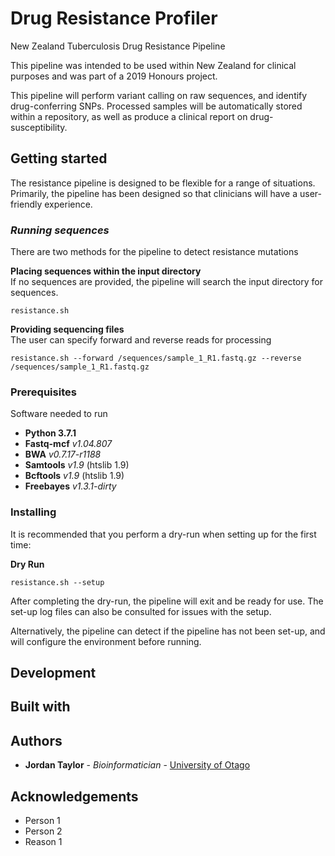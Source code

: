 # Drug Resistance Profiler
New Zealand Tuberculosis Drug Resistance Pipeline

This pipeline was intended to be used within New Zealand for clinical purposes and was part of a 2019 Honours project.

This pipeline will perform variant calling on raw sequences, and identify drug-conferring SNPs. Processed samples will be automatically stored within a repository, as well as produce a clinical report on drug-susceptibility.

## Getting started
The resistance pipeline is designed to be flexible for a range of situations. Primarily, the pipeline has been designed so that clinicians will have a user-friendly experience.

### ***Running sequences***
There are two methods for the pipeline to detect resistance mutations

**Placing sequences within the input directory**\
If no sequences are provided, the pipeline will search the input directory for sequences.
```
resistance.sh
```
**Providing sequencing files**\
The user can specify forward and reverse reads for processing
```
resistance.sh --forward /sequences/sample_1_R1.fastq.gz --reverse /sequences/sample_1_R1.fastq.gz
```

### Prerequisites

Software needed to run
* **Python 3.7.1**
* **Fastq-mcf** *v1.04.807*
* **BWA** *v0.7.17-r1188*
* **Samtools** *v1.9* (htslib 1.9)
* **Bcftools** *v1.9* (htslib 1.9)
* **Freebayes** *v1.3.1-dirty*

### Installing

It is recommended that you perform a dry-run when setting up for the first time:

**Dry Run**
```
resistance.sh --setup
```
After completing the dry-run, the pipeline will exit and be ready for use. The set-up log files can also be consulted for issues with the setup.

Alternatively, the pipeline can detect if the pipeline has not been set-up, and will configure the environment before running.
## Development

## Built with

## Authors
* **Jordan Taylor** - *Bioinformatician* - [University of Otago](https://micro.otago.ac.nz/our-people/other-research-staff/tom-devine-2/)

## Acknowledgements

* Person 1
* Person 2
* Reason 1
